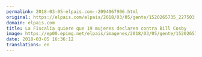 ```yaml
---
permalink: 2018-03-05-elpais.com--2094067906.html
original: https://elpais.com/elpais/2018/03/05/gente/1520265735_227503.html#?ref=rss&format=simple&link=link
domain: elpais.com
title: La Fiscalía quiere que 19 mujeres declaren contra Bill Cosby
image: https://ep00.epimg.net/elpais/imagenes/2018/03/05/gente/1520265735_227503_1520265964_rrss_normal.jpg
date: 2018-03-05 16:36:12
translations: en
---
```


